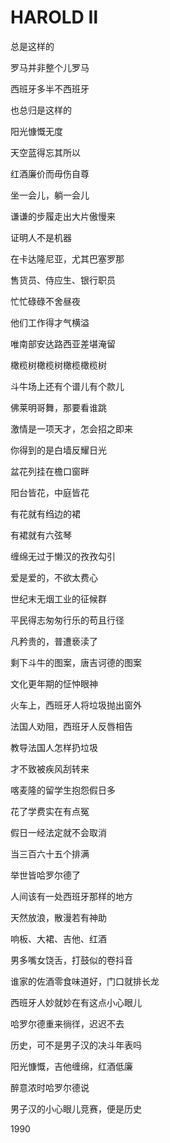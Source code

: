    

# HAROLD Ⅱ

总是这样的

罗马并非整个儿罗马

西班牙多半不西班牙

也总归是这样的

阳光慷慨无度

天空蓝得忘其所以

红酒廉价而毋伤自尊

坐一会儿，躺一会儿

谦谦的步履走出大片傲慢来

证明人不是机器

在卡达隆尼亚，尤其巴塞罗那

售货员、侍应生、银行职员

忙忙碌碌不舍昼夜

他们工作得才气横溢

唯南部安达路西亚差堪淹留

橄榄树橄榄树橄榄橄榄树

斗牛场上还有个谱儿有个款儿

佛莱明哥舞，那要看谁跳

激情是一项天才，怎会招之即来

你得到的是白墙反耀日光

盆花列挂在檐口窗畔

阳台皆花，中庭皆花

有花就有绉边的裙

有裙就有六弦琴

缠绵无过于懒汉的孜孜勾引

爱是爱的，不欲太费心

世纪末无烟工业的征候群

平民得志匆匆行乐的苟且行径

凡矜贵的，普遭亵渎了

剩下斗牛的图案，唐吉诃德的图案

文化更年期的怔忡眼神

火车上，西班牙人将垃圾抛出窗外

法国人劝阻，西班牙人反唇相告

教导法国人怎样扔垃圾

才不致被疾风刮转来

喀麦隆的留学生抱怨假日多

花了学费实在有点冤

假日一经法定就不会取消

当三百六十五个排满

举世皆哈罗尔德了

人间该有一处西班牙那样的地方

天然放浪，散漫若有神助

响板、大裙、吉他、红酒

男多嘴女饶舌，打鼓似的卷抖音

谁家的佐酒零食味道好，门口就排长龙

西班牙人妙就妙在有这点小心眼儿

哈罗尔德重来徜徉，迟迟不去

历史，可不是男子汉的决斗年表吗

阳光慷慨，吉他缠绵，红酒低廉

醉意浓时哈罗尔德说

男子汉的小心眼儿竞赛，便是历史

1990
